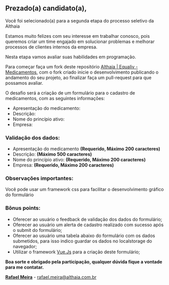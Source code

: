 ## Prezado(a) candidato(a),

Você foi selecionado(a) para a segunda etapa do processo seletivo da Althaia

Estamos muito felizes com seu interesse em trabalhar conosco, pois queremos criar um time engajado em solucionar problemas e melhorar processos de clientes internos da empresa.

Nesta etapa vamos avaliar suas habilidades em programação.

Para começar faça um fork deste repositório [Althaia | Equaliv - Medicamentos](https://github.com/althaiaindfarmaceutica/medicamentos), com o fork criado inicie o desenvolvimento publicando o andamento do seu projeto, ao finalizar faça um pull-request para que possamos avaliar.

O desafio será a criação de um formulário para o cadastro de medicamentos, com as seguintes informações:

- Apresentação do medicamento:
- Descrição:
- Nome do princípio ativo:
- Empresa: 

### Validação dos dados:

- Apresentação do medicamento **(Requerido, Máximo 200 caracteres)**
- Descrição: **(Máximo 500 caracteres)**
- Nome do princípio ativo:  **(Requerido, Máximo 200 caracteres)**
- Empresa:  **(Requerido, Máximo 200 caracteres)**

### Observações importantes:

Você pode usar um framework css para facilitar o desenvolvimento gráfico do formulário

### Bônus points: 

- Oferecer ao usuário o feedback de validação dos dados do formulário; 
- Oferecer ao usuário um alerta de cadastro realizado com sucesso após o submit do formulário;
- Oferecer ao usuário uma tabela abaixo do formulário com os dados submetidos, para isso indico guardar os dados no localstorage do navegador;
- Utilizar o framework [Vue.Js](https://vuejs.org) para a criação deste formulário;

**Boa sorte e obrigado pela participação, qualquer dúvida fique a vontade para me contatar.**

**[Rafael Meira](https://www.linkedin.com/in/rmeira)** - rafael.meira@althaia.com.br

